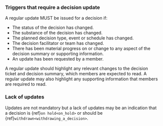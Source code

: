 
### Triggers that require a decision update

A regular update MUST be issued for a decision if:

- The status of the decision has changed.
- The substance of the decision has changed.
- The planned decision type, event or schedule has changed.
- The decision facilitator or team has changed.
- There has been material progress on or change to any aspect of the decision summary or supporting information.
- An update has been requested by a member.

A regular update should highlight any relevant changes to the decision ticket and decision summary, which members are expected to read. A regular update may also highlight any supporting information that members are required to read.

### Lack of updates

Updates are not mandatory but a lack of updates may be an indication that a decision is {ref}`on hold<on_hold>` or should be {ref}`withdrawn<withdrawing_a_decision>`.